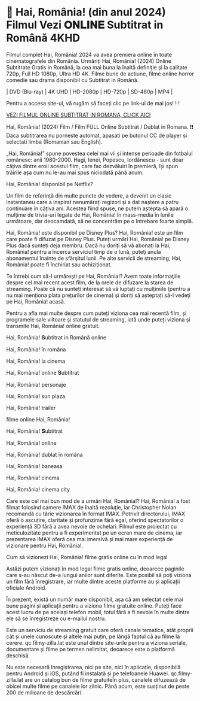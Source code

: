 # 🥇 Hai, România! (din anul 2024) Filmul Vezi 𝐎𝐍𝐋𝐈𝐍𝐄 Subtitrat in Română 4KHD


Filmul complet Hai, România! 2024 va avea premiera online în toate cinematografele din România. Urmăriți Hai, România! (2024) Online Subtitrate Gratis in Română, la cea mai buna la înaltă definiție și la calitate 720p, Full HD 1080p, Ultra HD 4K. Filme bune de actiune, filme online horror comedie sau drama disponibil cu Subtitrat in Română.

| DVD (Blu-ray) | 4K UHD | HD-2080p | HD-720p | SD-480p | MP4 |


Pentru a accesa site-ul, vă rugăm să faceți clic pe link-ul de mai jos! ! !

[VEZI FILMUL ONLINE SUBTITRAT IN ROMANA, CLICK AICI](https://cc.filmy-zilla.lat/ro/movie/1253388)

Hai, România! (2024) Film / Film FULL Online Subtitrat / Dublat in Romana. ❗❗️️ Daca subtitrarea nu porneste automat, apasati pe butonul CC de player si selectati limba (Romanian sau English).

„Hai, România!” spune povestea celei mai vii și intense perioade din fotbalul românesc: anii 1980-2000. Hagi, Ienei, Popescu, Iordănescu - sunt doar câțiva dintre eroii acestui film, care fac dezvăluiri în premieră, își spun trăirile așa cum nu le-au mai spus niciodată până acum.

Hai, România! disponibil pe Netflix?

Un film de referință din multe puncte de vedere, a devenit un clasic instantaneu care a inspirat nenumărați regizori și a dat naștere a patru continuare în câțiva ani. Acestea fiind spuse, ne putem aștepta să apară o mulțime de trivia-uri legate de Hai, România! în mass-media în lunile următoare, dar deocamdată, să ne concentrăm pe o întrebare foarte simplă.

Hai, România! este disponibil pe Disney Plus? Hai, România! este un film care poate fi difuzat pe Disney Plus. Puteți urmări Hai, România! pe Disney Plus dacă sunteți deja membru. Dacă nu doriţi să vă abonaţi la Hai, România! pentru a încerca serviciul timp de o lună, puteţi anula abonamentul înainte de sfârşitul lunii. Pe alte servicii de streaming, Hai, România! poate fi închiriat sau achiziționat.

Te întrebi cum să-l urmăreşti pe Hai, România!? Avem toate informaţiile despre cel mai recent acest film, de la orele de difuzare la starea de streaming. Poate că nu sunteți interesat să vă luptați cu mulțimile (pentru a nu mai menționa plata prețurilor de cinema) și doriți să așteptați să-l vedeți pe Hai, România! acasă.

Pentru a afla mai multe despre cum puteți viziona cea mai recentă film, și programele sale viitoare și statutul de streaming, iată unde puteți viziona și transmite Hai, România! online gratuit.

Hai, România! 𝐒ubtitrat in Română online

Hai, România! în româna

Hai, România! la cinema

Hai, România! online 𝐒ubtitrat

Hai, România! personaje

Hai, România! sun plaza

Hai, România! trailer

filme online Hai, România!

Hai, România! 𝐒ubtitrat

Hai, România! online

Hai, România! dublat în româna

Hai, România! baneasa

Hai, România! cinema

Hai, România! cinema city

Care este cel mai bun mod de a urmări Hai, România!?
Hai, România! a fost filmat folosind camere IMAX de înaltă rezoluție, iar Christopher Nolan recomandă cu tărie vizionarea în format IMAX. Potrivit directorului, IMAX oferă o ascuțire, claritate și profunzime fără egal, oferind spectatorilor o experiență 3D fără a avea nevoie de ochelari. Filmul este proiectat cu meticulozitate pentru a fi experimentat pe un ecran mare de cinema, iar prezentarea IMAX oferă cea mai imersivă și mai mare experiență de vizionare pentru Hai, România!.

Cum să vizionezi Hai, România! filme gratis online cu în mod legal

Astăzi putem vizionați în mod legal filme gratis online, deoarece paginile care s-au născut de-a lungul anilor sunt diferite. Este posibil să poți viziona un film fără înregistrare, iar multe dintre aceste platforme au și aplicații oficiale Android.

În prezent, există un număr mare disponibil, așa că am selectat cele mai bune pagini și aplicații pentru a viziona filme gratuite online. Puteți face acest lucru de pe același telefon mobil, totul fără a fi nevoie în multe dintre ele să se înregistreze cu e-mailul nostru.

Este un serviciu de streaming gratuit care oferă canale tematice, atât proprii cât și unele cunoscute și altele mai puțin, pe lângă faptul că au filme la cerere. qc.filmy-zilla.lat este unul dintre site-urile pentru a viziona seriale, documentare și filme pe termen nelimitat, deoarece este o platformă deschisă.

Nu este necesară înregistrarea, nici pe site, nici în aplicație, disponibilă pentru Android și iOS, putând fi instalată și pe telefoanele Huawei. qc.filmy-zilla.lat are un catalog bun de filme gratuiteÎn plus, canalele difuzează de obicei multe filme pe canalele lor zilnic. Până acum, este susținut de peste 200 de milioane de descărcări.
